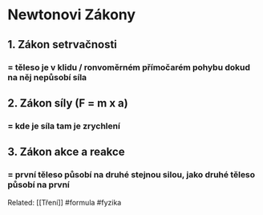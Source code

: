 # Newtonovi Zákony

## 1.  Zákon setrvačnosti
### = těleso je v klidu / ronvoměrném přímočarém pohybu dokud na něj nepůsobí síla

## 2. Zákon síly (F = m x a)
### = kde je síla tam je zrychlení

## 3. Zákon akce a reakce
### = první těleso působí na druhé stejnou silou, jako druhé těleso působí na první
Related: [[Tření]]
#formula #fyzika 